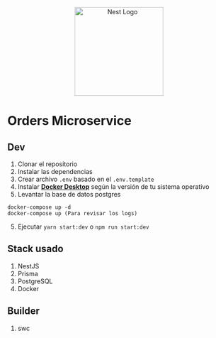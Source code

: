 <p align="center">
  <a href="http://nestjs.com/" target="blank"><img src="https://nestjs.com/img/logo-small.svg" width="200" alt="Nest Logo" /></a>
</p>

# Orders Microservice

## Dev

1. Clonar el repositorio
2. Instalar las dependencias
3. Crear archivo `.env` basado en el `.env.template`
4. Instalar **[Docker Desktop](https://www.docker.com/products/docker-desktop/)** según la versión de tu sistema operativo
5. Levantar la base de datos postgres

```
docker-compose up -d
docker-compose up (Para revisar los logs)
```

5. Ejecutar `yarn start:dev` o `npm run start:dev`

## Stack usado

1. NestJS
2. Prisma
3. PostgreSQL
4. Docker

## Builder

1. swc
